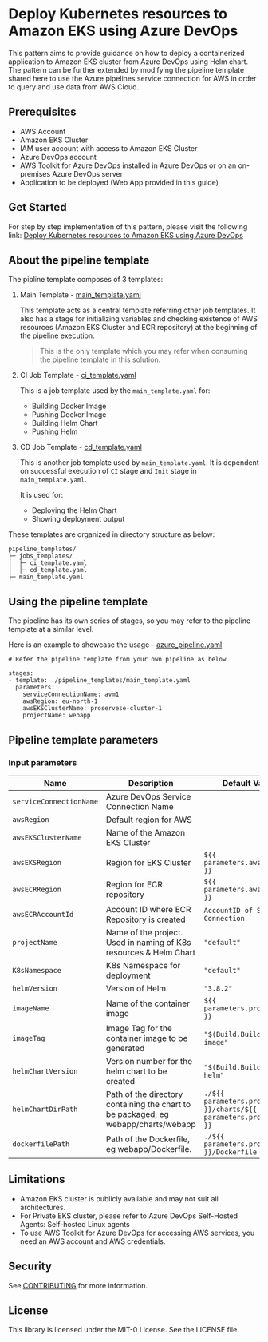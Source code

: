 # Deploy Kubernetes resources to Amazon EKS using Azure DevOps
This pattern aims to provide guidance on how to deploy a containerized application to Amazon EKS cluster from Azure DevOps using Helm chart. 
The pattern can be further extended by modifying the pipeline template shared here to use the Azure pipelines service connection for AWS in order to query and use data from AWS Cloud.

## Prerequisites
- AWS Account
- Amazon EKS Cluster
- IAM user account with access to Amazon EKS Cluster
- Azure DevOps account
- AWS Toolkit for Azure DevOps installed in Azure DevOps or on an on-premises Azure DevOps server
- Application to be deployed (Web App provided in this guide)

## Get Started
For step by step implementation of this pattern, please visit the following link: [Deploy Kubernetes resources to Amazon EKS using Azure DevOps](https://apg-library.amazonaws.com/content-viewer/author/b63d863f-9922-41b8-86f1-55df6ddf733c)

## About the pipeline template
The pipline template composes of 3 templates:

1. Main Template - [main_template.yaml](./pipeline_templates/main_template.yaml)

    This template acts as a central template referring other job templates. It also has a stage for initializing variables and checking existence of AWS resources (Amazon EKS Cluster and ECR repository) at the beginning of the pipeline execution.

    >This is the only template which you may refer when consuming the pipeline template in this solution.

2. CI Job Template - [ci_template.yaml](./pipeline_templates/job_templates/ci_template.yaml)

    This is a job template used by the `main_template.yaml` for:
    - Building Docker Image
    - Pushing Docker Image
    - Building Helm Chart
    - Pushing Helm

3. CD Job Template - [cd_template.yaml](./pipeline_templates/job_templates/cd_template.yaml)

    This is another job template used by `main_template.yaml`. It is dependent on successful execution of `CI` stage and `Init` stage in `main_template.yaml`. 
    
    It is used for:
    - Deploying the Helm Chart
    - Showing deployment output

These templates are organized in directory structure as below:
```
pipeline_templates/
├─ jobs_templates/
│  ├─ ci_template.yaml
│  ├─ cd_template.yaml
├─ main_template.yaml
```

## Using the pipeline template
The pipeline has its own series of stages, so you may refer to the pipeline template at a similar level. 

Here is an example to showcase the usage - [azure_pipeline.yaml](./azure_pipeline.yaml)

```
# Refer the pipeline template from your own pipeline as below

stages:
- template: ./pipeline_templates/main_template.yaml
  parameters:
    serviceConnectionName: avm1
    awsRegion: eu-north-1
    awsEKSClusterName: proservese-cluster-1
    projectName: webapp
```
## Pipeline template parameters
### Input parameters

| Name                       | Description                                                     | Default Value         |
| -------------------------  | ----------------------------------------------------------------| --------------------- |
| `serviceConnectionName`    | Azure DevOps Service Connection Name                            |                       |
| `awsRegion`                | Default region for AWS                                          |                       |
| `awsEKSClusterName`        | Name of the Amazon EKS Cluster                                  |                       |
| `awsEKSRegion`             | Region for EKS Cluster                                          | `${{ parameters.awsRegion }}` |
| `awsECRRegion`             | Region for ECR repository                                       | `${{ parameters.awsRegion }}` |
| `awsECRAccountId`          | Account ID where ECR Repository is created                      | `AccountID of Service Connection` |
| `projectName`              | Name of the project. Used in naming of K8s resources & Helm Chart  | `"default"` |
| `K8sNamespace`             | K8s Namespace for deployment                                    | `"default"` |
| `helmVersion`              | Version of Helm                                                 | `"3.8.2"` |
| `imageName`                | Name of the container image                                     | `${{ parameters.projectName }}` |
| `imageTag`                 | Image Tag for the container image to be generated               | `"$(Build.BuildNumber)-image"` |
| `helmChartVersion`         | Version number for the helm chart to be created                 | `"$(Build.BuildNumber)-helm"`  |
| `helmChartDirPath`         | Path of the directory containing the chart to be packaged, eg webapp/charts/webapp | `./${{ parameters.projectName }}/charts/${{ parameters.projectName }}` |
| `dockerfilePath`           | Path of the Dockerfile, eg webapp/Dockerfile.                   | `./${{ parameters.projectName }}/Dockerfile` |

## Limitations
- Amazon EKS cluster is publicly available and may not suit all architectures.
- For Private EKS cluster, please refer to Azure DevOps Self-Hosted Agents: Self-hosted Linux agents
- To use AWS Toolkit for Azure DevOps for accessing AWS services, you need an AWS account and AWS credentials.

## Security

See [CONTRIBUTING](CONTRIBUTING.md#security-issue-notifications) for more information.

## License

This library is licensed under the MIT-0 License. See the LICENSE file.

